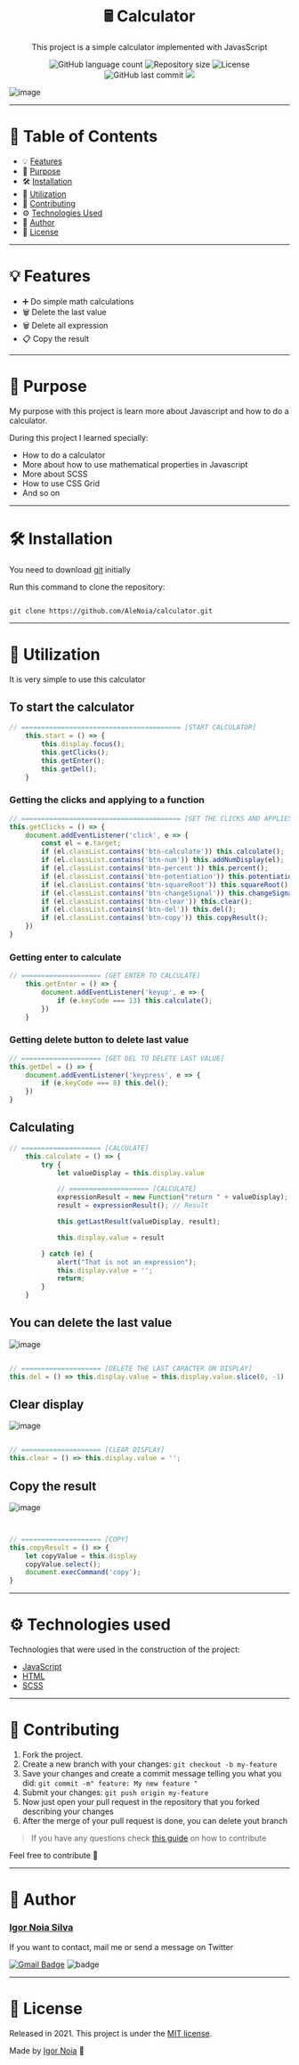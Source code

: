 <h1 align="center">
    🖩 Calculator
</h1>

<p align="center">
This project is a simple calculator implemented with JavasScript
</p>

<p align="center">
<img alt="GitHub language count" src="https://img.shields.io/github/languages/count/AleNoia/calculator?color=%2304D361"> <img alt="Repository size" src="https://img.shields.io/github/repo-size/AleNoia/calculator"> <img alt="License" src="https://img.shields.io/badge/license-MIT-brightgreen"> <img alt="GitHub last commit" src="https://img.shields.io/github/last-commit/AleNoia/calculator"> <a href="https://github.com/florinpop17/app-ideas/blob/master/Projects/1-Beginner/Calculator-App.md">
  <img src="https://img.shields.io/badge/App%20Ideas%20-Beginner-%2304D361">
</a>
</p>
 
 ![image](https://user-images.githubusercontent.com/82424777/119163611-f0bcc900-ba31-11eb-9b6d-fbc9f052f3fb.png)

***
# 📌 Table of Contents
* 💡 [Features](#features)
* 🎯 [Purpose](#Purpose)
* 🛠 [Installation](#Installation)
* 📝 [Utilization](#Utilization)
* 🤝 [Contributing](#Contributing)
* ⚙ [Technologies Used](#TechnologiesUsed)
* 👋 [Author](#Author)
* 🧾 [License](#License)
***

# <a name="features"></a>💡 Features

* ➕ Do simple math calculations
* 🗑 Delete the last value
* 🗑 Delete all expression
* 📋 Copy the result

***

# <a name="Purpose"></a>🎯 Purpose

My purpose with this project is learn more about Javascript and how to do a calculator.

During this project I learned specially:

  * How to do a calculator
  * More about how to use mathematical properties in Javascript
  * More about SCSS
  * How to use CSS Grid
  * And so on

***
# <a name="Installation"></a>🛠 Installation

You need to download [git](https://git-scm.com) initially

Run this command to clone the repository:

```git

git clone https://github.com/AleNoia/calculator.git

```

***
# <a name="Utilization"></a>📝 Utilization
 
 It is very simple to use this calculator
 
## To start the calculator

```javascript
// ======================================== [START CALCULATOR]
    this.start = () => {
        this.display.focus();
        this.getClicks();
        this.getEnter();
        this.getDel();
    }
```
### Getting the clicks and applying to a function
```javascript
// ======================================== [GET THE CLICKS AND APPLIES A FUNCTION]
this.getClicks = () => {
    document.addEventListener('click', e => {
        const el = e.target;
        if (el.classList.contains('btn-calculate')) this.calculate();
        if (el.classList.contains('btn-num')) this.addNumDisplay(el);
        if (el.classList.contains('btn-percent')) this.percent();
        if (el.classList.contains('btn-potentiation')) this.potentiation();
        if (el.classList.contains('btn-squareRoot')) this.squareRoot();
        if (el.classList.contains('btn-changeSignal')) this.changeSignal();
        if (el.classList.contains('btn-clear')) this.clear();
        if (el.classList.contains('btn-del')) this.del();
        if (el.classList.contains('btn-copy')) this.copyResult();
    })
}
```

### Getting enter to calculate

```javascript
// ==================== [GET ENTER TO CALCULATE]
    this.getEnter = () => {
        document.addEventListener('keyup', e => {
            if (e.keyCode === 13) this.calculate();
        })
    }
```

### Getting delete button to delete last value

```javascript
// ==================== [GET DEL TO DELETE LAST VALUE]
this.getDel = () => {
    document.addEventListener('keypress', e => {
        if (e.keyCode === 8) this.del();
    })
}
```
## Calculating

```javascript
// ==================== [CALCULATE]
    this.calculate = () => {
        try {
            let valueDisplay = this.display.value

            // ==================== [CALCULATE]
            expressionResult = new Function("return " + valueDisplay);
            result = expressionResult(); // Result

            this.getLastResult(valueDisplay, result);

            this.display.value = result

        } catch (e) {
            alert("That is not an expression");
            this.display.value = '';
            return;
        }
    }
```


## You can delete the last value


![image](https://user-images.githubusercontent.com/82424777/119158817-0085de80-ba2d-11eb-9dca-75a13ef6a32e.png)

```javascript

// ==================== [DELETE THE LAST CARACTER ON DISPLAY]
this.del = () => this.display.value = this.display.value.slice(0, -1)

```

## Clear display

![image](https://user-images.githubusercontent.com/82424777/119159227-696d5680-ba2d-11eb-8de7-e01b21f7d5bf.png)

```javascript

// ==================== [CLEAR DISPLAY]
this.clear = () => this.display.value = '';

```

## Copy the result

![image](https://user-images.githubusercontent.com/82424777/119159805-ff08e600-ba2d-11eb-874c-7d1bab51f34d.png)

```javascript


// ==================== [COPY]
this.copyResult = () => {
    let copyValue = this.display
    copyValue.select();
    document.execCommand('copy');
}

```

***
# <a name="TechnologiesUsed"></a> ⚙ Technologies used

Technologies that were used in the construction of the project:

- [JavaScript](https://developer.mozilla.org/en-US/docs/Web/JavaScript)
- [HTML](https://www.w3.org/html/)
- [SCSS](https://sass-lang.com)

***
# <a name="Contributing"></a>🤝 Contributing

1. Fork the project.
2. Create a new branch with your changes: ```git checkout -b my-feature```
3. Save your changes and create a commit message telling you what you did: ```git commit -m" feature: My new feature "```
4. Submit your changes: ```git push origin my-feature```
5. Now just open your pull request in the repository that you forked describing your changes
6. After the merge of your pull request is done, you can delete yout branch

> If you have any questions check [this guide](https://github.com/unform/unform/blob/main/.github/CONTRIBUTING.md) on how to contribute
 
Feel free to contribute 🙂

***
# <a name="Author"></a>👋 Author

### [Igor Noia Silva](https://github.com/AleNoia)

If you want to contact, mail me or send a message on Twitter

[![Gmail Badge](https://img.shields.io/badge/-igornoiasilva@gmail.com-c14438?style=flat-square&logo=Gmail&logoColor=white&link=mailto:igornoiasilva@gmail.com)](mailto:igornoiasilva@gmail.com)  ![badge](https://img.shields.io/twitter/url?label=%40IgorNoiaSilva&style=social&url=https%3A%2F%2Ftwitter.com%2FIgorNoiaSilva)

***
# <a name="License"></a>🧾 License

Released in 2021. This project is under the [MIT license](https://github.com/AleNoia/calculator/blob/main/LICENSE).

Made by [Igor Noia](https://github.com/AleNoia) 👋



